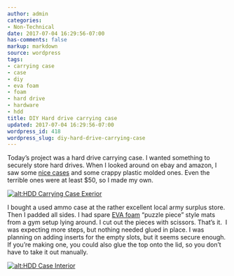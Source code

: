 ```yaml
---
author: admin
categories:
- Non-Technical
date: 2017-07-04 16:29:56-07:00
has-comments: false
markup: markdown
source: wordpress
tags:
- carrying case
- case
- diy
- eva foam
- foam
- hard drive
- hardware
- hdd
title: DIY Hard drive carrying case
updated: 2017-07-04 16:29:56-07:00
wordpress_id: 418
wordpress_slug: diy-hard-drive-carrying-case
---
```

Today’s project was a hard drive carrying case. I wanted something to securely store hard drives. When I looked around on ebay and amazon, I saw some [nice cases](https://www.amazon.com/gp/product/B007OXK0YM/ref=as_li_qf_sp_asin_il_tl?ie=UTF8&tag=za3k-20&camp=1789&creative=9325&linkCode=as2&creativeASIN=B007OXK0YM&linkId=350884a6d81cab8bc2fd02af3ba9ce42) and some crappy plastic molded ones. Even the terrible ones were at least $50, so I made my own.

[![alt:HDD Carrying Case Exerior](../wp-content/uploads/2017/07/1.jpg)](../wp-content/uploads/2017/07/1.jpg)

I bought a used ammo case at the rather excellent local army surplus store. Then I padded all sides. I had spare [EVA foam](https://en.wikipedia.org/wiki/Ethylene-vinyl_acetate) “puzzle piece” style mats from a gym setup lying around. I cut out the pieces with scissors. That’s it.  I was expecting more steps, but nothing needed glued in place. I was planning on adding inserts for the empty slots, but it seems secure enough. If you’re making one, you could also glue the top onto the lid, so you don’t have to take it out manually.

[![alt:HDD Case Interior](../wp-content/uploads/2017/07/2.v01.jpg)](../wp-content/uploads/2017/07/2.v01.jpg)
